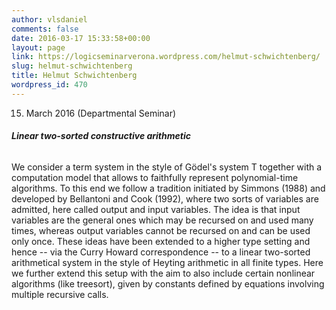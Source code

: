```yaml
---
author: vlsdaniel
comments: false
date: 2016-03-17 15:33:58+00:00
layout: page
link: https://logicseminarverona.wordpress.com/helmut-schwichtenberg/
slug: helmut-schwichtenberg
title: Helmut Schwichtenberg
wordpress_id: 470
---
```


15. March 2016 (Departmental Seminar)


###### **Linear two-sorted constructive arithmetic**


We consider a term system in the style of Gödel's system T together with a computation model that allows to faithfully represent polynomial-time algorithms. To this end we follow a tradition initiated by Simmons (1988) and developed by Bellantoni and Cook (1992), where two sorts of variables are admitted, here called output and input variables. The idea is that input variables are the general ones which may be recursed on and used many times, whereas output variables cannot be recursed on and can be used only once. These ideas have been extended to a higher type setting and hence -- via the Curry Howard correspondence -- to a linear two-sorted arithmetical system in the style of Heyting arithmetic in all finite types. Here we further extend this setup with the aim to also include certain nonlinear algorithms (like treesort), given by constants defined by equations involving multiple recursive calls.
